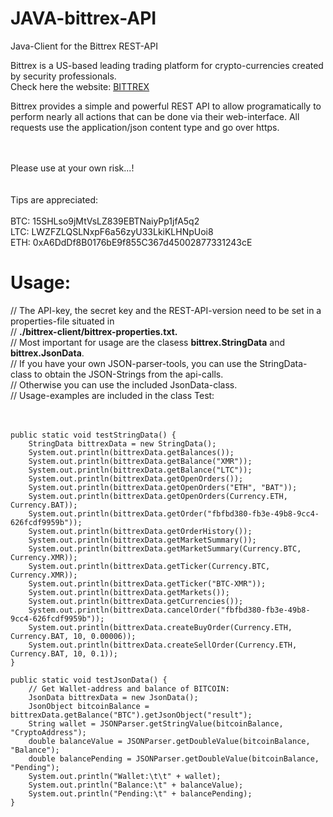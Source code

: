 # JAVA-bittrex-API
Java-Client for the Bittrex REST-API


Bittrex is a US-based leading trading platform for crypto-currencies created by security professionals. 
<br/>Check here the website: <a href="http://www.bittrex.com">BITTREX</a>

Bittrex provides a simple and powerful REST API to allow programatically to perform nearly all actions that can be done via  their web-interface. All requests use the application/json content type and go over https. 


<br/><br/>
Please use at your own risk...!
<br/><br/><br/>
Tips are appreciated:
<br/><br/>
BTC: 15SHLso9jMtVsLZ839EBTNaiyPp1jfA5q2<br/>
LTC: LWZFZLQSLNxpF6a56zyU33LkiKLHNpUoi8<br/>
ETH: 0xA6DdDf8B0176bE9f855C367d45002877331243cE<br/>

# Usage:


// The  API-key, the secret key and the REST-API-version need to be set in a properties-file situated in<br/>
//                      <b>./bittrex-client/bittrex-properties.txt.</b></br>
// Most important for usage are the clasess <b>bittrex.StringData</b> and <b>bittrex.JsonData</b>. <br/>
// If you have your own JSON-parser-tools, you can use the StringData-class to obtain the JSON-Strings from the api-calls.<br/>
// Otherwise you can use the included JsonData-class.<br/>
// Usage-examples are included in the class Test:<br/>
<br/>
<br/>

	public static void testStringData() {
		StringData bittrexData = new StringData();
		System.out.println(bittrexData.getBalances());
		System.out.println(bittrexData.getBalance("XMR"));
		System.out.println(bittrexData.getBalance("LTC"));
		System.out.println(bittrexData.getOpenOrders());
		System.out.println(bittrexData.getOpenOrders("ETH", "BAT"));
		System.out.println(bittrexData.getOpenOrders(Currency.ETH, Currency.BAT));
		System.out.println(bittrexData.getOrder("fbfbd380-fb3e-49b8-9cc4-626fcdf9959b"));
		System.out.println(bittrexData.getOrderHistory());
		System.out.println(bittrexData.getMarketSummary());
		System.out.println(bittrexData.getMarketSummary(Currency.BTC, Currency.XMR));
		System.out.println(bittrexData.getTicker(Currency.BTC, Currency.XMR));
		System.out.println(bittrexData.getTicker("BTC-XMR"));
		System.out.println(bittrexData.getMarkets());
		System.out.println(bittrexData.getCurrencies());
		System.out.println(bittrexData.cancelOrder("fbfbd380-fb3e-49b8-9cc4-626fcdf9959b"));
		System.out.println(bittrexData.createBuyOrder(Currency.ETH, Currency.BAT, 10, 0.00006));
		System.out.println(bittrexData.createSellOrder(Currency.ETH, Currency.BAT, 10, 0.1));
	}

	public static void testJsonData() {
		// Get Wallet-address and balance of BITCOIN:
		JsonData bittrexData = new JsonData();
		JsonObject bitcoinBalance = bittrexData.getBalance("BTC").getJsonObject("result");
		String wallet = JSONParser.getStringValue(bitcoinBalance, "CryptoAddress");
		double balanceValue = JSONParser.getDoubleValue(bitcoinBalance, "Balance");
		double balancePending = JSONParser.getDoubleValue(bitcoinBalance, "Pending");
		System.out.println("Wallet:\t\t" + wallet);
		System.out.println("Balance:\t" + balanceValue);
		System.out.println("Pending:\t" + balancePending);		
	}
